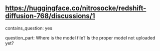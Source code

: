 ## https://huggingface.co/nitrosocke/redshift-diffusion-768/discussions/1

contains_question: yes

question_part: Where is the model file?
Is the proper model not uploaded yet?